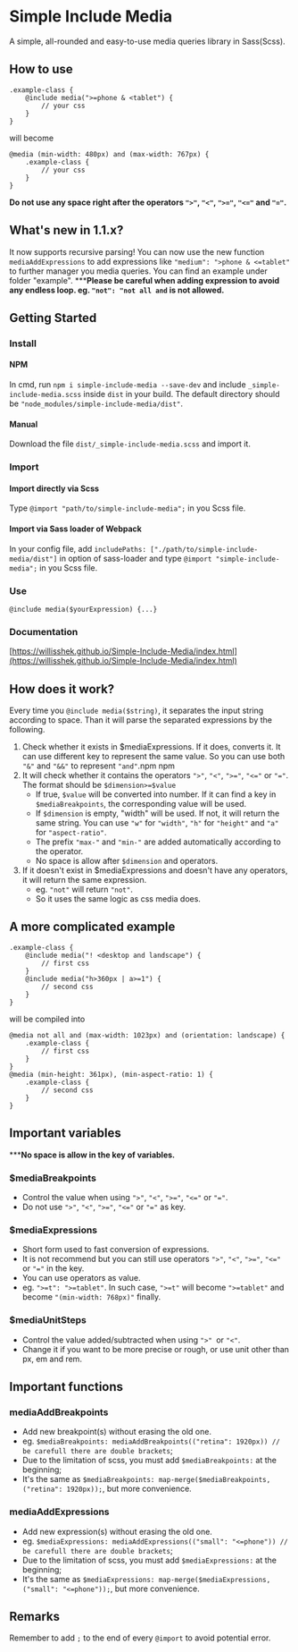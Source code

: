 # Simple Include Media
A simple, all-rounded and easy-to-use media queries library in Sass(Scss).

## How to use
```
.example-class {
	@include media(">=phone & <tablet") {
		// your css
	}
}
```
will become
```
@media (min-width: 480px) and (max-width: 767px) {
	.example-class {
		// your css
	}
}
```
**Do not use any space right after the operators `">"`, `"<"`, `">="`, `"<="` and `"="`.**

## What's new in 1.1.x?
It now supports recursive parsing! You can now use the new function `mediaAddExpressions` to add expressions like `"medium": ">phone & <=tablet"` to further manager you media queries. You can find an example under folder "example".
*****Please be careful when adding expression to avoid any endless loop. eg. `"not": "not all and` is not allowed.**

## Getting Started
### Install
#### NPM
In cmd, run `npm i simple-include-media --save-dev` and include `_simple-include-media.scss` inside `dist` in your build. The default directory should be `"node_modules/simple-include-media/dist"`.

#### Manual
Download the file `dist/_simple-include-media.scss` and import it.


### Import
#### Import directly via Scss
Type `@import "path/to/simple-include-media";` in you Scss file.

#### Import via Sass loader of Webpack
In your config file, add `includePaths: ["./path/to/simple-include-media/dist"]` in option of sass-loader and type `@import "simple-include-media";` in you Scss file.

### Use
`@include media($yourExpression) {...}`

### Documentation
[https://willisshek.github.io/Simple-Include-Media/index.html](https://willisshek.github.io/Simple-Include-Media/index.html)


## How does it work?
Every time you `@include media($string)`, it separates the input string according to space. Than it will parse the separated expressions by the following.
1. Check whether it exists in $mediaExpressions. If it does, converts it. It can use different key to represent the same value. So you can use both `"&"` and `"&&"` to represent `"and"`.npm npm
2. It will check whether it contains the operators `">"`, `"<"`, `">="`, `"<="` or `"="`. The format should be `$dimension>=$value`
	- If true, `$value` will be converted into number. If it can find a key in `$mediaBreakpoints`, the corresponding value will be used.
	- If `$dimension` is empty, "width" will be used. If not, it will return the same string. You can use `"w"` for `"width"`, `"h"` for `"height"` and `"a"` for `"aspect-ratio"`.
	- The prefix `"max-"` and `"min-"` are added automatically according to the operator.
	- No space is allow after `$dimension` and operators.
3. If it doesn't exist in $mediaExpressions and doesn't have any operators, it will return the same expression.
	- eg. `"not"` will return `"not"`.
	- So it uses the same logic as css media does.


## A more complicated example
```
.example-class {
	@include media("! <desktop and landscape") {
		// first css
	}
	@include media("h>360px | a>=1") {
		// second css
	}
}
```

will be compiled into

```
@media not all and (max-width: 1023px) and (orientation: landscape) {
	.example-class {
		// first css
	}
}
@media (min-height: 361px), (min-aspect-ratio: 1) {
	.example-class {
		// second css
	}
}
```


## Important variables
*****No space is allow in the key of variables.**

### $mediaBreakpoints
- Control the value when using `">"`, `"<"`, `">="`, `"<="` or `"="`.
- Do not use `">"`, `"<"`, `">="`, `"<="` or `"="` as key.

### $mediaExpressions
- Short form used to fast conversion of expressions.
- It is not recommend but you can still use operators `">"`, `"<"`, `">="`, `"<="` or `"="` in the key.
- You can use operators as value.
- eg. `">=t": ">=tablet"`. In such case, `">=t"` will become `">=tablet"` and become `"(min-width: 768px)"` finally.

### $mediaUnitSteps
- Control the value added/subtracted when using `">" `or `"<"`.
- Change it if you want to be more precise or rough, or use unit other than px, em and rem.

## Important functions

### mediaAddBreakpoints
- Add new breakpoint(s) without erasing the old one.
- eg. `$mediaBreakpoints: mediaAddBreakpoints(("retina": 1920px)) // be carefull there are double brackets`;
- Due to the limitation of scss, you must add `$mediaBreakpoints:` at the beginning;
- It's the same as `$mediaBreakpoints: map-merge($mediaBreakpoints, ("retina": 1920px));`, but more convenience.

### mediaAddExpressions
- Add new expression(s) without erasing the old one.
- eg. `$mediaExpressions: mediaAddExpressions(("small": "<=phone")) // be carefull there are double brackets`;
- Due to the limitation of scss, you must add `$mediaExpressions:` at the beginning;
- It's the same as `$mediaExpressions: map-merge($mediaExpressions, ("small": "<=phone"));`, but more convenience.

## Remarks

Remember to add `;` to the end of every `@import` to avoid potential error.

